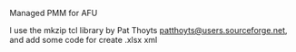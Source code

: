 Managed PMM for AFU

I use the mkzip tcl library by Pat Thoyts <patthoyts@users.sourceforge.net>, and add some code for create .xlsx xml

